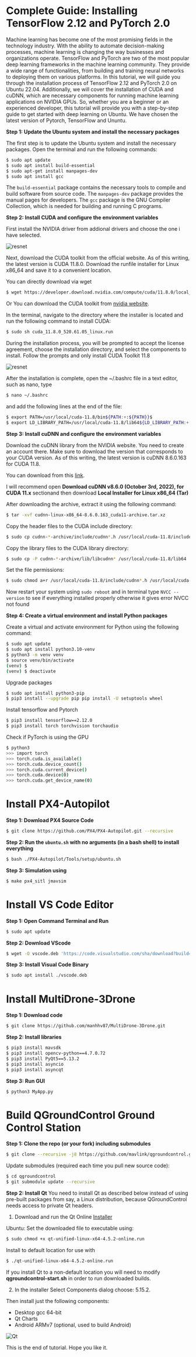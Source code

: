 # Complete Guide: Installing TensorFlow 2.12 and PyTorch 2.0

Machine learning has become one of the most promising fields in the technology industry. With the ability to automate decision-making processes, machine learning is changing the way businesses and organizations operate. TensorFlow and PyTorch are two of the most popular deep learning frameworks in the machine learning community. They provide a wide range of functionalities, from building and training neural networks to deploying them on various platforms. In this tutorial, we will guide you through the installation process of TensorFlow 2.12 and PyTorch 2.0 on Ubuntu 22.04. Additionally, we will cover the installation of CUDA and cuDNN, which are necessary components for running machine learning applications on NVIDIA GPUs. So, whether you are a beginner or an experienced developer, this tutorial will provide you with a step-by-step guide to get started with deep learning on Ubuntu. We have chosen the latest version of Pytorch, TensorFlow and Ununtu.

**Step 1: Update the Ubuntu system and install the necessary packages**

The first step is to update the Ubuntu system and install the necessary packages. Open the terminal and run the following commands:

```bash
$ sudo apt update
$ sudo apt install build-essential
$ sudo apt-get install manpages-dev
$ sudo apt install gcc
```

The ```build-essential``` package contains the necessary tools to compile and build software from source code. The ```manpages-dev``` package provides the manual pages for developers. The ```gcc``` package is the GNU Compiler Collection, which is needed for building and running C programs.

**Step 2: Install CUDA and configure the environment variables**

First install the NVIDIA driver from addional drivers and choose the one i have selected.

![resnet](https://portfolio-static-media.s3.us-east-1.amazonaws.com/media/blog/driver%20installation.webp?)

Next, download the CUDA toolkit from the official website. As of this writing, the latest version is CUDA 11.8.0. Download the runfile installer for Linux x86_64 and save it to a convenient location.

You can directly download via wget

```bash
$ wget https://developer.download.nvidia.com/compute/cuda/11.8.0/local_installers/cuda_11.8.0_520.61.05_linux.run
```

Or You can download the CUDA toolkit from 
[nvidia website](https://developer.download.nvidia.com/compute/cuda/11.8.0/local_installers/cuda_11.8.0_520.61.05_linux.run).

In the terminal, navigate to the directory where the installer is located and run the following command to install CUDA:

```bash
$ sudo sh cuda_11.8.0_520.61.05_linux.run
```

During the installation process, you will be prompted to accept the license agreement, choose the installation directory, and select the components to install. Follow the prompts and only install CUDA Toolkit 11.8

![resnet](https://portfolio-static-media.s3.us-east-1.amazonaws.com/media/blog/cuda%20toolkit%20installation.webp)

After the installation is complete, open the ~/.bashrc file in a text editor, such as nano, type

```bash
$ nano ~/.bashrc
```

and add the following lines at the end of the file:

```bash
$ export PATH=/usr/local/cuda-11.8/bin${PATH:+:${PATH}}$
$ export LD_LIBRARY_PATH=/usr/local/cuda-11.8/lib64${LD_LIBRARY_PATH:+:${LD_LIBRARY_PATH}}
```

**Step 3: Install cuDNN and configure the environment variables**

Download the cuDNN library from the NVIDIA website. You need to create an account there. Make sure to download the version that corresponds to your CUDA version. As of this writing, the latest version is cuDNN 8.6.0.163 for CUDA 11.8.

You can download from this [link](https://developer.download.nvidia.com/compute/redist/cudnn/v8.6.0/local_installers/11.8/cudnn-linux-x86_64-8.6.0.163_cuda11-archive.tar.xz).

I will recommend open **Download cuDNN v8.6.0 (October 3rd, 2022), for CUDA 11.x** sectionand then download **Local Installer for Linux x86_64 (Tar)**

After downloading the archive, extract it using the following command:

```bash
$ tar -xvf cudnn-linux-x86_64-8.6.0.163_cuda11-archive.tar.xz
```

Copy the header files to the CUDA include directory:

```bash
$ sudo cp cudnn-*-archive/include/cudnn*.h /usr/local/cuda-11.8/include
```

Copy the library files to the CUDA library directory:

```bash
$ sudo cp -P cudnn-*-archive/lib/libcudnn* /usr/local/cuda-11.8/lib64
```

Set the file permissions:

```bash
$ sudo chmod a+r /usr/local/cuda-11.8/include/cudnn*.h /usr/local/cuda-11.8/lib64/libcudnn*
```

Now restart your system using ```sudo reboot``` and in terminal type ```NVCC --version``` to see if everything installed properly otherwise it gives error NVCC not found

**Step 4: Create a virtual environment and install Python packages**

Create a virtual and activate environment for Python using the following command:

```bash
$ sudo apt update
$ sudo apt install python3.10-venv
$ python3 -m venv venv 
$ source venv/bin/activate
(venv) $
(venv) $ deactivate
```

Upgrade packages

```bash
$ sudo apt install python3-pip
$ pip3 install --upgrade pip pip install -U setuptools wheel
```

Install tensorflow and Pytorch

```bash
$ pip3 install tensorflow==2.12.0
$ pip3 install torch torchvision torchaudio
```

Check if PyTorch is using the GPU

```bash
$ python3
>>> import torch
>>> torch.cuda.is_available()
>>> torch.cuda.device_count()
>>> torch.cuda.current_device()
>>> torch.cuda.device(0)
>>> torch.cuda.get_device_name(0)
```

# Install PX4-Autopilot

**Step 1: Download PX4 Source Code**

```bash
$ git clone https://github.com/PX4/PX4-Autopilot.git --recursive
```

**Step 2: Run the ```ubuntu.sh``` with no arguments (in a bash shell) to install everything**

```bash
$ bash ./PX4-Autopilot/Tools/setup/ubuntu.sh
```

**Step 3: Simulation using**

```bash
$ make px4_sitl jmavsim
```

# Install VS Code Editor

**Step 1: Open Command Terminal and Run**

```bash
$ sudo apt update
```

**Step 2: Download VScode**

```bash
$ wget -O vscode.deb 'https://code.visualstudio.com/sha/download?build=stable&os=linux-deb-x64'
``` 

**Step 3: Install Visual Code Binary**

```bash
$ sudo apt install ./vscode.deb
```

# Install MultiDrone-3Drone

**Step 1: Download code**

```bash
$ git clone https://github.com/manhhv87/MultiDrone-3Drone.git
```

**Step 2: Install libraries**

```bash
$ pip3 install mavsdk
$ pip3 install opencv-python==4.7.0.72
$ pip3 install PyQt5==5.13.2
$ pip3 install asyncio
$ pip3 install asyncqt
```

**Step 3: Run GUI**
```bash
$ python3 MyApp.py
```

# Build QGroundControl Ground Control Station

**Step 1: Clone the repo (or your fork) including submodules**

```bash
$ git clone --recursive -j8 https://github.com/mavlink/qgroundcontrol.git
```

Update submodules (required each time you pull new source code):

```bash
$ cd qgroundcontrol
$ git submodule update --recursive
```

**Step 2: Install Qt**
You need to install Qt as described below instead of using pre-built packages from say, a Linux distribution, because QGroundControl needs access to private Qt headers.

1. Download and run the Qt Online [Installer](https://www.qt.io/download-open-source)

Ubuntu:
Set the downloaded file to executable using: 

```bash
$ sudo chmod +x qt-unified-linux-x64-4.5.2-online.run
```

Install to default location for use with 

```bash
$ ./qt-unified-linux-x64-4.5.2-online.run 
```

If you install Qt to a non-default location you will need to modify **qgroundcontrol-start.sh** in order to run downloaded builds.

2. In the installer Select Components dialog choose: 5.15.2.

Then install just the following components:

- Desktop gcc 64-bit
- Qt Charts
- Android ARMv7 (optional, used to build Android)

![Qt](Pictures/Qt.png)

This is the end of tutorial. Hope you like it.
